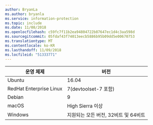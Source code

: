 ```yaml
---
author: BryanLa
ms.author: bryanla
ms.service: information-protection
ms.topic: include
ms.date: 11/08/2018
ms.openlocfilehash: c59fc7f11b2ea94804722b87647ec1d4c3aa598d
ms.sourcegitcommit: 05fdaf43f74013eecb5886b95b09dd5e00670753
ms.translationtype: MT
ms.contentlocale: ko-KR
ms.lasthandoff: 11/09/2018
ms.locfileid: "51333771"
---
```

| 운영 체제 | 버전 |  
|------------------|----------|
| Ubuntu  |  16.04 |
| RedHat Enterprise Linux | 7(devtoolset-7 포함) |
| Debian  | 9 |
| macOS   | High Sierra 이상 |
| Windows | 지원되는 모든 버전, 32비트 및 64비트 |
